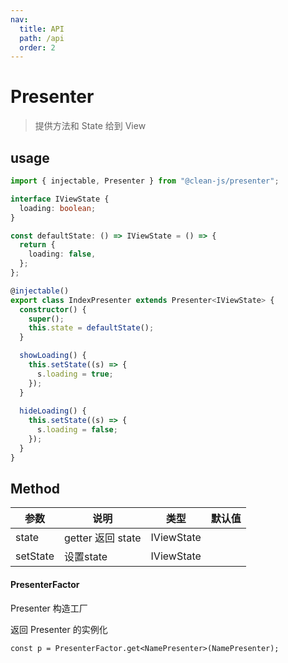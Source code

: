 ```yaml
---
nav:
  title: API
  path: /api
  order: 2
---
```


# Presenter

> 提供方法和 State 给到 View

## usage


```typescript | pure
import { injectable, Presenter } from "@clean-js/presenter";

interface IViewState {
  loading: boolean;
}

const defaultState: () => IViewState = () => {
  return {
    loading: false,
  };
};

@injectable()
export class IndexPresenter extends Presenter<IViewState> {
  constructor() {
    super();
    this.state = defaultState();
  }

  showLoading() {
    this.setState((s) => {
      s.loading = true;
    });
  }
  
  hideLoading() {
    this.setState((s) => {
      s.loading = false;
    });
  }
}

```

## Method

| 参数       | 说明                         | 类型                | 默认值 |
| ---------- | ---------------------------- | ------------------- | ------ |
| state      | getter 返回 state | IViewState              |        |
| setState   |  设置state   | IViewState   |        |

#### PresenterFactor

Presenter 构造工厂

返回 Presenter 的实例化

```
const p = PresenterFactor.get<NamePresenter>(NamePresenter);
```
